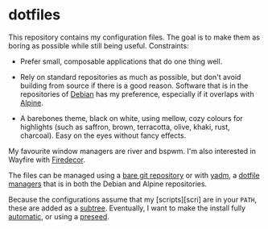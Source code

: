 # dotfiles

This repository contains my configuration files. The goal is to make 
them as boring as possible while still being useful. Constraints:

-   Prefer small, composable applications that do one thing well.

-   Rely on standard repositories as much as possible, but don't avoid 
    building from source if there is a good reason. Software that is in 
    the repositories of [Debian][debn] has my preference, especially if 
    it overlaps with [Alpine][alpn].

-   A barebones theme, black on white, using mellow, cozy colours for 
    highlights (such as saffron, brown, terracotta, olive, khaki, rust, 
    charcoal). Easy on the eyes without fancy effects.

My favourite window managers are river and bspwm. I'm also interested in 
Wayfire with [Firedecor][fdec].

The files can be managed using a [bare git repository][bare] or with 
[yadm](https://yadm.io/), a [dotfile managers][dots] that is in both the 
Debian and Alpine repositories.

Because the configurations assume that my [scripts][scri] are in your 
`PATH`, these are added as a [subtree][atla]. Eventually, I want to make 
the install fully [automatic][auto], or using a [preseed][seed].

[atla]: https://www.atlassian.com/git/tutorials/git-subtree
[scrp]: https://github.com/slakkenhuis/scripts
[dots]: https://dotfiles.github.io/utilities/
[bare]: https://cblte.github.io/sammelsurium/configs/the-best-way-to-store-your-dotfiles/
[debn]: https://packages.debian.org/
[alpn]: https://pkgs.alpinelinux.org/packages
[fdec]: https://github.com/AhoyISki/Firedecor
[auto]: https://debian-handbook.info/browse/stable/sect.automated-installation.html
[seed]: https://wiki.debian.org/DebianInstaller/Preseed
